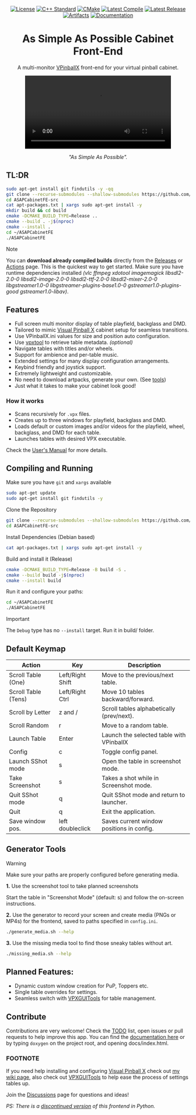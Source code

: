 <div align="center">
  
<!-- [![GitHub stars](https://img.shields.io/github/stars/surtarso/ASAPCabinetFE.svg?style=social)](https://github.com/surtarso/ASAPCabinetFE/stargazers)
[![GitHub forks](https://img.shields.io/github/forks/surtarso/ASAPCabinetFE.svg?style=social)](https://github.com/surtarso/ASAPCabinetFE/network/members) -->
[![License](https://img.shields.io/github/license/surtarso/ASAPCabinetFE.svg)](https://github.com/surtarso/ASAPCabinetFE/blob/main/LICENSE)
[![C++ Standard](https://img.shields.io/badge/C++-17-blue.svg?logo=c%2B%2B&logoColor=white)](https://en.cppreference.com/w/cpp/17)
[![CMake](https://img.shields.io/badge/CMake-3.x-orange?logo=cmake&logoColor=white)](https://cmake.org/)
[![Latest Compile](https://github.com/surtarso/ASAPCabinetFE/actions/workflows/compile_release.yml/badge.svg?branch=main)](https://github.com/surtarso/ASAPCabinetFE/actions/workflows/compile_release.yml)
[![Latest Release](https://img.shields.io/github/v/release/surtarso/ASAPCabinetFE)](https://github.com/surtarso/ASAPCabinetFE/releases)
[![Artifacts](https://img.shields.io/badge/Artifacts-Releases-lightgrey)](https://github.com/surtarso/ASAPCabinetFE/actions)
[![Documentation](https://img.shields.io/badge/Docs-Doxygen-blueviolet)](https://surtarso.github.io/ASAPCabinetFE/)

</div>

<h1 align="center">As Simple As Possible Cabinet Front-End</h1>

<p align="center">A multi-monitor <a href="https://github.com/vpinball/vpinball">VPinballX</a> front-end for your virtual pinball cabinet.</p>

<div align="center">
  <video src="https://github.com/user-attachments/assets/019e4170-94f2-464c-9209-4754ba87a029" width="400" />
</div>

<p align="center"><i>"As Simple As Possible".</i></p>

## TL:DR
```sh
sudo apt-get install git findutils -y -qq
git clone --recurse-submodules --shallow-submodules https://github.com/surtarso/ASAPCabinetFE.git ASAPCabinetFE-src
cd ASAPCabinetFE-src
cat apt-packages.txt | xargs sudo apt-get install -y
mkdir build && cd build
cmake -DCMAKE_BUILD_TYPE=Release ..
cmake --build . -j$(nproc)
cmake --install .
cd ~/ASAPCabinetFE
./ASAPCabinetFE
```

> [!NOTE]
> You can **download already compiled builds** directly from the [Releases](https://github.com/surtarso/ASAPCabinetFE/releases) or [Actions](https://github.com/surtarso/ASAPCabinetFE/actions) page.
> This is the quickest way to get started.
> Make sure you have runtime dependencies installed _(vlc ffmpeg xdotool imagemagick libsdl2-2.0-0 libsdl2-image-2.0-0 libsdl2-ttf-2.0-0 libsdl2-mixer-2.0-0 libgstreamer1.0-0 libgstreamer-plugins-base1.0-0 gstreamer1.0-plugins-good gstreamer1.0-libav)_.

## Features
- Full screen multi monitor display of table playfield, backglass and DMD.
- Tailored to mimic [Visual Pinball X](https://github.com/vpinball/vpinball) cabinet setup for seamless transitions.
- Use VPinballX.ini values for size and position auto configuration.
- Use [vpxtool](https://github.com/francisdb/vpxtool) to retrieve table metadata. _(optional)_
- Navigate tables with titles and/or wheels.
- Support for ambience and per-table music.
- Extended settings for many display configuration arrangements.
- Keybind friendly and joystick support.
- Extremely lightweight and customizable.
- No need to download artpacks, generate your own. (See [tools](#generator-tools))
- Just what it takes to make your cabinet look good!

### How it works
- Scans recursively for `.vpx` files.
- Creates up to three windows for playfield, backglass and DMD.
- Loads default or custom images and/or videos for the playfield, wheel, backglass, and DMD for each table.
- Launches tables with desired VPX executable.

Check the [User's Manual](UserManual.md) for more details.
## Compiling and Running

Make sure you have `git` and `xargs` available
```sh
sudo apt-get update
sudo apt-get install git findutils -y
```

Clone the Repository
```sh
git clone --recurse-submodules --shallow-submodules https://github.com/surtarso/ASAPCabinetFE.git ASAPCabinetFE-src
cd ASAPCabinetFE-src
```

Install Dependencies (Debian based)
```sh
cat apt-packages.txt | xargs sudo apt-get install -y
```

Build and install it (Release)
```sh
cmake -DCMAKE_BUILD_TYPE=Release -B build -S .
cmake --build build -j$(nproc)
cmake --install build
```

Run it and configure your paths:
```sh
cd ~/ASAPCabinetFE
./ASAPCabinetFE
```
> [!IMPORTANT]
> The `Debug` type has no `--install` target. Run it in build/ folder.

## Default Keymap
| Action             |        Key       | Description                               |
|--------------------|------------------|-------------------------------------------|
| Scroll Table (One) | Left/Right Shift | Move to the previous/next table.          |
| Scroll Table (Tens)| Left/Right Ctrl  | Move 10 tables backward/forward.          |
| Scroll by Letter   | z and /          | Scroll tables alphabetically (prev/next). |
| Scroll Random      | r                | Move to a random table.                   |
| Launch Table       | Enter            | Launch the selected table with VPinballX  |
| Config             | c                | Toggle config panel.                      |
| Launch SShot mode  | s                | Open the table in screenshot mode.        |
| Take Screenshot    | s                | Takes a shot while in Screenshot mode.    |
| Quit SShot mode    | q                | Quit SShot mode and return to launcher.   |
| Quit               | q                | Exit the application.                     |
| Save window pos.   | left doubleclick | Saves current window positions in config. |

## Generator Tools
> [!WARNING]
> Make sure your paths are properly configured before generating media.

**1.** Use the screenshot tool to take planned screenshots

Start the table in "Screenshot Mode" (default: s) and follow the on-screen instructions.

**2.** Use the generator to record your screen and create media (PNGs or MP4s) for the frontend, saved to paths specified in `config.ini`.
```sh
./generate_media.sh --help
```

**3.** Use the missing media tool to find those sneaky tables without art.
```sh
./missing_media.sh --help
```

## Planned Features:
- Dynamic custom window creation for PuP, Toppers etc.
- Single table overrides for settings.
- Seamless switch with [VPXGUITools](https://github.com/surtarso/vpx-gui-tools) for table management.

## Contribute
Contributions are very welcome! Check the [TODO](TODO) list, open issues or pull requests to help improve this app.
You can find the [documentation here](surtarso.github.io/ASAPCabinetFE/) or by typing `doxygen` on the project root, and opening docs/index.html.

### FOOTNOTE
If you need help installing and configuring [Visual Pinball X](https://github.com/vpinball/vpinball) check out [my wiki page](https://github.com/surtarso/vpx-gui-tools/wiki/Visual-Pinball-X-on-Debian-Linux), also check out [VPXGUITools](https://github.com/surtarso/vpx-gui-tools/) to help ease the process of settings tables up.

Join the [Discussions](https://github.com/surtarso/ASAPCabinetFE/discussions) page for questions and ideas!

_PS: There is a [discontinued version](https://github.com/surtarso/asap-cabinet-fe) of this frontend in Python._
